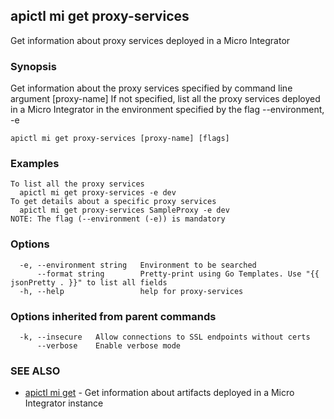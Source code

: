 ## apictl mi get proxy-services

Get information about proxy services deployed in a Micro Integrator

### Synopsis

Get information about the proxy services specified by command line argument [proxy-name]
If not specified, list all the proxy services deployed in a Micro Integrator in the environment specified by the flag --environment, -e

```
apictl mi get proxy-services [proxy-name] [flags]
```

### Examples

```
To list all the proxy services
  apictl mi get proxy-services -e dev
To get details about a specific proxy services
  apictl mi get proxy-services SampleProxy -e dev
NOTE: The flag (--environment (-e)) is mandatory
```

### Options

```
  -e, --environment string   Environment to be searched
      --format string        Pretty-print using Go Templates. Use "{{ jsonPretty . }}" to list all fields
  -h, --help                 help for proxy-services
```

### Options inherited from parent commands

```
  -k, --insecure   Allow connections to SSL endpoints without certs
      --verbose    Enable verbose mode
```

### SEE ALSO

* [apictl mi get](apictl_mi_get.md)	 - Get information about artifacts deployed in a Micro Integrator instance

